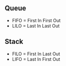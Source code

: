 ## Queue
- FIFO = First In First Out
- LILO = Last In Last Out

## Stack
- FILO = First In Last Out
- LIFO = Last In First Out